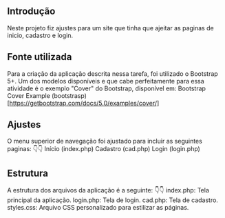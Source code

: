 ## Introdução
Neste projeto fiz ajustes para um site que tinha que ajeitar as paginas de inicio, cadastro e login.

## Fonte utilizada
Para a criação da aplicação descrita nessa tarefa, foi utilizado o Bootstrap 5+. Um dos modelos disponíveis e que cabe perfeitamente para essa atividade é o exemplo "Cover" do Bootstrap, disponível em:
Bootstrap Cover Example
(bootstrasp)[https://getbootstrap.com/docs/5.0/examples/cover/] 

## Ajustes
O menu superior de navegação foi ajustado para incluir as seguintes paginas:
👇👇
Início (index.php)
Cadastro (cad.php)
Login (login.php)

## Estrutura
A estrutura dos arquivos da aplicação é a seguinte:
👇👇
index.php: Tela principal da aplicação.
login.php: Tela de login.
cad.php: Tela de cadastro.
styles.css: Arquivo CSS personalizado para estilizar as páginas.